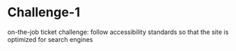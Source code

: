 # Challenge-1
on-the-job ticket challenge: follow accessibility standards so that the site is optimized for search engines

